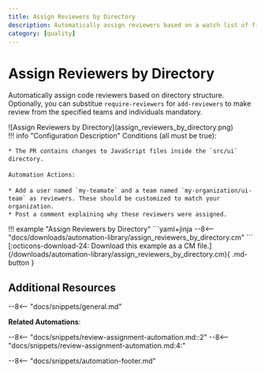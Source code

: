 ```yaml
---
title: Assign Reviewers by Directory
description: Automatically assign reviewers based on a watch list of files and directories.
category: [quality]
---
```

# Assign Reviewers by Directory

Automatically assign code reviewers based on directory structure. Optionally, you can substitue `require-reviewers` for `add-reviewers` to make review from the specified teams and individuals mandatory.

<div class="automationImage" style="align:right" markdown="1">
![Assign Reviewers by Directory](assign_reviewers_by_directory.png)
</div>
<div class="automationDescription" markdown="1">
!!! info "Configuration Description"
    Conditions (all must be true):

    * The PR contains changes to JavaScript files inside the `src/ui` directory.

    Automation Actions:

    * Add a user named `my-teamate` and a team named `my-organization/ui-team` as reviewers. These should be customized to match your organization.
    * Post a comment explaining why these reviewers were assigned.
</div>
<div class="automationExample" markdown="1">
!!! example "Assign Reviewers by Directory"
    ```yaml+jinja
    --8<-- "docs/downloads/automation-library/assign_reviewers_by_directory.cm"
    ```
    <div class="result" markdown>
      <span>
      [:octicons-download-24: Download this example as a CM file.](/downloads/automation-library/assign_reviewers_by_directory.cm){ .md-button }
      </span>
    </div>
</div>

## Additional Resources

--8<-- "docs/snippets/general.md"

**Related Automations**:

--8<-- "docs/snippets/review-assignment-automation.md::2"
--8<-- "docs/snippets/review-assignment-automation.md:4:"

--8<-- "docs/snippets/automation-footer.md"
